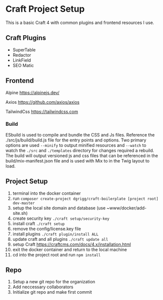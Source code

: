 # Craft Project Setup

This is a basic Craft 4 with common plugins and frontend resources I use.

## Craft Plugins

- SuperTable
- Redactor
- LinkField
- SEO Matic

## Frontend

Alpine
https://alpinejs.dev/

Axios
https://github.com/axios/axios

TailwindCss
https://tailwindcss.com

### Build

ESbuild is used to compile and bundle the CSS and Js files. Reference the ./src/js/build/build.js file for the entry points and options. Two primary options are used `--minify` to output minified resources and `--watch` to watch the `./src` and `./templates` directory for changes required a rebuild. The build will output versioned js and css files that can be referenced in the build/mix-manifest.json file and is used with Mix to in the Twig layout to load.

## Project Setup
1. terminal into the docker container
2. run `composer create-project dgrigg/craft-boilerplate [project root] dev-master`
3. setup the local site domain and database (use ~www/docker/add-site.sh)
4. create security key `./craft setup/security-key`
5. install craft `./craft setup`
6. remove the config/license.key file
7. install plugins `./craft plugin/install ALL`
8. update craft and all plugins `./craft update all`
9. setup Craft https://craftcms.com/docs/4.x/installation.html
10. exit the docker container and return to the local machine
11. cd into the project root and run `npm install`

## Repo
1. Setup a new git repo for the organization
2. Add neccessary collaborators
3. Initialize git repo and make first commit

